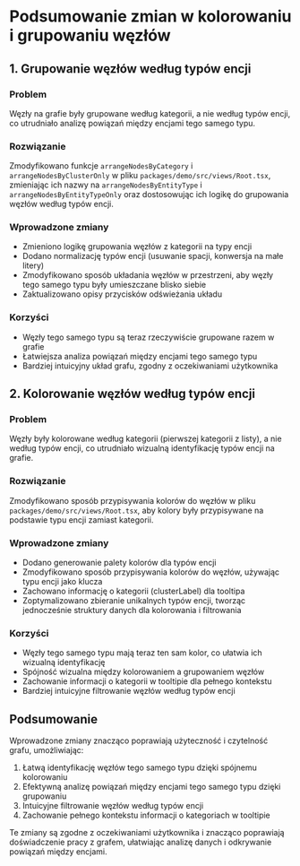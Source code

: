 # Podsumowanie zmian w kolorowaniu i grupowaniu węzłów

## 1. Grupowanie węzłów według typów encji

### Problem
Węzły na grafie były grupowane według kategorii, a nie według typów encji, co utrudniało analizę powiązań między encjami tego samego typu.

### Rozwiązanie
Zmodyfikowano funkcje `arrangeNodesByCategory` i `arrangeNodesByClusterOnly` w pliku `packages/demo/src/views/Root.tsx`, zmieniając ich nazwy na `arrangeNodesByEntityType` i `arrangeNodesByEntityTypeOnly` oraz dostosowując ich logikę do grupowania węzłów według typów encji.

### Wprowadzone zmiany
- Zmieniono logikę grupowania węzłów z kategorii na typy encji
- Dodano normalizację typów encji (usuwanie spacji, konwersja na małe litery)
- Zmodyfikowano sposób układania węzłów w przestrzeni, aby węzły tego samego typu były umieszczane blisko siebie
- Zaktualizowano opisy przycisków odświeżania układu

### Korzyści
- Węzły tego samego typu są teraz rzeczywiście grupowane razem w grafie
- Łatwiejsza analiza powiązań między encjami tego samego typu
- Bardziej intuicyjny układ grafu, zgodny z oczekiwaniami użytkownika

## 2. Kolorowanie węzłów według typów encji

### Problem
Węzły były kolorowane według kategorii (pierwszej kategorii z listy), a nie według typów encji, co utrudniało wizualną identyfikację typów encji na grafie.

### Rozwiązanie
Zmodyfikowano sposób przypisywania kolorów do węzłów w pliku `packages/demo/src/views/Root.tsx`, aby kolory były przypisywane na podstawie typu encji zamiast kategorii.

### Wprowadzone zmiany
- Dodano generowanie palety kolorów dla typów encji
- Zmodyfikowano sposób przypisywania kolorów do węzłów, używając typu encji jako klucza
- Zachowano informację o kategorii (clusterLabel) dla tooltipa
- Zoptymalizowano zbieranie unikalnych typów encji, tworząc jednocześnie struktury danych dla kolorowania i filtrowania

### Korzyści
- Węzły tego samego typu mają teraz ten sam kolor, co ułatwia ich wizualną identyfikację
- Spójność wizualna między kolorowaniem a grupowaniem węzłów
- Zachowanie informacji o kategorii w tooltipie dla pełnego kontekstu
- Bardziej intuicyjne filtrowanie węzłów według typów encji

## Podsumowanie

Wprowadzone zmiany znacząco poprawiają użyteczność i czytelność grafu, umożliwiając:
1. Łatwą identyfikację węzłów tego samego typu dzięki spójnemu kolorowaniu
2. Efektywną analizę powiązań między encjami tego samego typu dzięki grupowaniu
3. Intuicyjne filtrowanie węzłów według typów encji
4. Zachowanie pełnego kontekstu informacji o kategoriach w tooltipie

Te zmiany są zgodne z oczekiwaniami użytkownika i znacząco poprawiają doświadczenie pracy z grafem, ułatwiając analizę danych i odkrywanie powiązań między encjami. 
